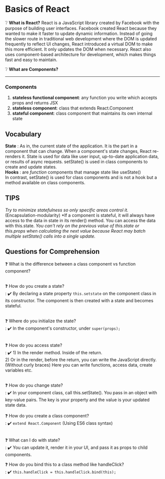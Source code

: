  # Basics of React 
 
 :grey_question: 
 **What is React?**
React is a JavaScript library created by Facebook with the purpose of building user interfaces. Facebook created React because they wanted to make it faster to update dynamic information. Instead of going the slower route in traditional web development where the DOM is updated frequently to reflect UI changes, React introduced a virtual DOM to make this more efficient. It only updates the DOM when necessary. React also uses component-based architecture for development, which makes things fast and easy to maintain. 

 :grey_question: 
 **What are Components?**
 
 ---
 
### Components
1. **stateless functional component**: any function you write which accepts props and returns JSX
2. **stateless component**: class that extends React.Component
3. **stateful component**: class component that maintains its own internal state

## Vocabulary
**State**
: As in, the current state of the application. It is the part in a component that can change. When a component's state changes, React re-renders it. State is used for data like user input, up-to-date application data, or results of async requests. setState() is used in class components to create and update states. <br>
**Hooks** 
: are *function* components that manage state like useState()<br>In contrast, setState() is used for class components and is not a hook but a method available on class components.

## TIPS
*Try to minimize statefulness so only specific areas control it.* (Encapsulation-modularity)
*If a component is stateful, it will always have access to the data in state in its render() method. You can access the data with this.state.
*You can't rely on the previous value of this.state or this.props when calculating the next value because React may batch multiple setState() calls into a single update.*

## Questions for Comprehension
:question: What is the difference between a class component vs function component? <br><br>

:question: How do you create a state? <br>
: :heavy_check_mark: By declaring a state property `this.setstate` on the component class in its constructor. The component is then created with a state and becomes stateful.<br><br>

:question: Where do you initialize the state?<br>
: :heavy_check_mark: In the component's constructor, under `super(props);` <br><br>


:question: How do you access state? <br>
: :heavy_check_mark: 1) In the render method. Inside of the return. <br>
2) Or in the render, before the return, you can write the JavaScript directly. (Without curly braces) Here you can write functions, access data, create variables etc. <br><br>

:question: How do you change state? <br>
: :heavy_check_mark: In your component class, call this.setState(). You pass in an object with key-value pairs. The key is your property and the value is your updated state data. <br><br>
:question: How do you create a class component? <br>
: :heavy_check_mark: `extend React.Component` (Using ES6 class syntax)<br><br>

:question: What can I do with state? <br>
: :heavy_check_mark: You can update it, render it in your UI, and pass it as props to child components.

:question: How do you bind this to a class method like handleClick? <br>
: :heavy_check_mark: `this.handleClick = this.handleClick.bind(this);`


